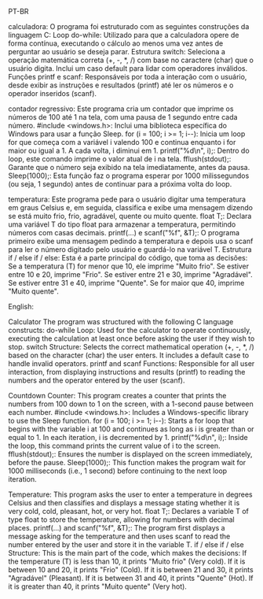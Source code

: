 PT-BR

calculadora: 
O programa foi estruturado com as seguintes construções da linguagem C:
Loop do-while: Utilizado para que a calculadora opere de forma contínua, executando o cálculo ao menos uma vez antes de perguntar ao usuário se deseja parar.
Estrutura switch: Seleciona a operação matemática correta (+, -, *, /) com base no caractere (char) que o usuário digita. Inclui um caso default para lidar com operadores inválidos.
Funções printf e scanf: Responsáveis por toda a interação com o usuário, desde exibir as instruções e resultados (printf) até ler os números e o operador inseridos (scanf).

contador regressivo: 
Este programa cria um contador que imprime os números de 100 até 1 na tela, com uma pausa de 1 segundo entre cada número.
#include <windows.h>: Inclui uma biblioteca específica do Windows para usar a função Sleep.
for (i = 100; i >= 1; i--): Inicia um loop for que começa com a variável i valendo 100 e continua enquanto i for maior ou igual a 1. A cada volta, i diminui em 1.
printf("%d\n", i);: Dentro do loop, este comando imprime o valor atual de i na tela.
fflush(stdout);: Garante que o número seja exibido na tela imediatamente, antes da pausa.
Sleep(1000);: Esta função faz o programa esperar por 1000 milissegundos (ou seja, 1 segundo) antes de continuar para a próxima volta do loop.

temperatura: 
Este programa pede para o usuário digitar uma temperatura em graus Celsius e, em seguida, classifica e exibe uma mensagem dizendo se está muito frio, frio, agradável, quente ou muito quente.
float T;: Declara uma variável T do tipo float para armazenar a temperatura, permitindo números com casas decimais.
printf(...) e scanf("%f", &T);: O programa primeiro exibe uma mensagem pedindo a temperatura e depois usa o scanf para ler o número digitado pelo usuário e guardá-lo na variável T.
Estrutura if / else if / else: Esta é a parte principal do código, que toma as decisões:
Se a temperatura (T) for menor que 10, ele imprime "Muito frio".
Se estiver entre 10 e 20, imprime "Frio".
Se estiver entre 21 e 30, imprime "Agradável".
Se estiver entre 31 e 40, imprime "Quente".
Se for maior que 40, imprime "Muito quente".

English:

Calculator
The program was structured with the following C language constructs:
do-while Loop: Used for the calculator to operate continuously, executing the calculation at least once before asking the user if they wish to stop.
switch Structure: Selects the correct mathematical operation (+, -, *, /) based on the character (char) the user enters. It includes a default case to handle invalid operators.
printf and scanf Functions: Responsible for all user interaction, from displaying instructions and results (printf) to reading the numbers and the operator entered by the user (scanf).

Countdown Counter:
This program creates a counter that prints the numbers from 100 down to 1 on the screen, with a 1-second pause between each number.
#include <windows.h>: Includes a Windows-specific library to use the Sleep function.
for (i = 100; i >= 1; i--): Starts a for loop that begins with the variable i at 100 and continues as long as i is greater than or equal to 1. In each iteration, i is decremented by 1.
printf("%d\n", i);: Inside the loop, this command prints the current value of i to the screen.
fflush(stdout);: Ensures the number is displayed on the screen immediately, before the pause.
Sleep(1000);: This function makes the program wait for 1000 milliseconds (i.e., 1 second) before continuing to the next loop iteration.

Temperature: 
This program asks the user to enter a temperature in degrees Celsius and then classifies and displays a message stating whether it is very cold, cold, pleasant, hot, or very hot.
float T;: Declares a variable T of type float to store the temperature, allowing for numbers with decimal places.
printf(...) and scanf("%f", &T);: The program first displays a message asking for the temperature and then uses scanf to read the number entered by the user and store it in the variable T.
if / else if / else Structure: This is the main part of the code, which makes the decisions:
If the temperature (T) is less than 10, it prints "Muito frio" (Very cold).
If it is between 10 and 20, it prints "Frio" (Cold).
If it is between 21 and 30, it prints "Agradável" (Pleasant).
If it is between 31 and 40, it prints "Quente" (Hot).
If it is greater than 40, it prints "Muito quente" (Very hot).
